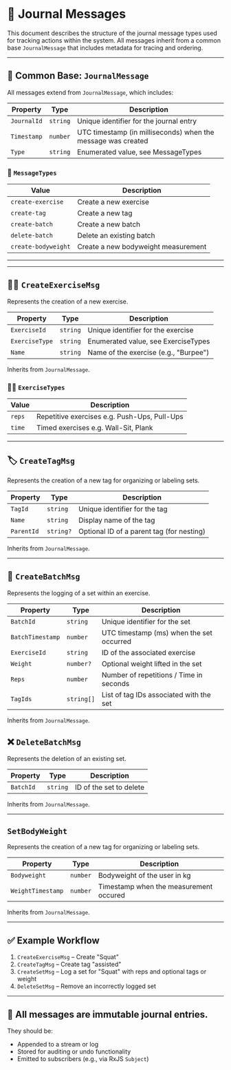 # 📝 Journal Messages

This document describes the structure of the journal message types used for tracking actions within the system. All messages inherit from a common base `JournalMessage` that includes metadata for tracing and ordering.

---

## 📌 Common Base: `JournalMessage`

All messages extend from `JournalMessage`, which includes:

| Property    | Type     | Description                                                  |
| ----------- | -------- | ------------------------------------------------------------ |
| `JournalId` | `string` | Unique identifier for the journal entry                      |
| `Timestamp` | `number` | UTC timestamp (in milliseconds) when the message was created |
| `Type`      | `string` | Enumerated value, see MessageTypes |

### 📌 `MessageTypes`

| Value               | Description                          |
| ------------------- | ------------------------------------ |
| `create-exercise`   | Create a new exercise                |
| `create-tag`        | Create a new tag                     |
| `create-batch`      | Create a new batch                   |
| `delete-batch`      | Delete an existing batch             |
| `create-bodyweight` | Create a new bodyweight measurement  |

---

---

## 🏋️‍♂️ `CreateExerciseMsg`

Represents the creation of a new exercise.

| Property       | Type     | Description                           |
| -------------- | -------- | ------------------------------------- |
| `ExerciseId`   | `string` | Unique identifier for the exercise    |
| `ExerciseType` | `string` | Enumerated value, see ExerciseTypes   |
| `Name`         | `string` | Name of the exercise (e.g., "Burpee") |

Inherits from `JournalMessage`.

### 🏋️‍♂️ `ExerciseTypes`

| Value  | Description                                   |
| ------ | --------------------------------------------- |
| `reps` | Repetitive exercises e.g. Push-Ups, Pull-Ups  |
| `time` | Timed exercises e.g. Wall-Sit, Plank          |

---

## 🏷️ `CreateTagMsg`

Represents the creation of a new tag for organizing or labeling sets.

| Property   | Type      | Description                               |
| ---------- | --------- | ----------------------------------------- |
| `TagId`    | `string`  | Unique identifier for the tag             |
| `Name`     | `string`  | Display name of the tag                   |
| `ParentId` | `string?` | Optional ID of a parent tag (for nesting) |

Inherits from `JournalMessage`.

---

## 🧱 `CreateBatchMsg`

Represents the logging of a set within an exercise.

| Property         | Type       | Description                              |
| ---------------- | ---------- | ---------------------------------------- |
| `BatchId`        | `string`   | Unique identifier for the set            |
| `BatchTimestamp` | `number`   | UTC timestamp (ms) when the set occurred |
| `ExerciseId`     | `string`   | ID of the associated exercise            |
| `Weight`         | `number?`  | Optional weight lifted in the set        |
| `Reps`           | `number`   | Number of repetitions / Time in seconds  |
| `TagIds`         | `string[]` | List of tag IDs associated with the set  |

Inherits from `JournalMessage`.


## ❌ `DeleteBatchMsg`

Represents the deletion of an existing set.

| Property   | Type     | Description             |
| ---------- | -------- | ----------------------- |
| `BatchId`  | `string` | ID of the set to delete |

Inherits from `JournalMessage`.

---

##  `SetBodyWeight`

Represents the creation of a new tag for organizing or labeling sets.

| Property          | Type      | Description                               |
| ----------------- | --------- | ----------------------------------------- |
| `Bodyweight`      | `number`  | Bodyweight of the user in kg              |
| `WeightTimestamp` | `number`  | Timestamp when the measurement occured    |

Inherits from `JournalMessage`.

---

## ✅ Example Workflow

1. `CreateExerciseMsg` – Create "Squat"
2. `CreateTagMsg` – Create tag "assisted"
3. `CreateSetMsg` – Log a set for "Squat" with reps and optional tags or weight
4. `DeleteSetMsg` – Remove an incorrectly logged set

---

## 🔄 All messages are immutable journal entries.

They should be:

* Appended to a stream or log
* Stored for auditing or undo functionality
* Emitted to subscribers (e.g., via RxJS `Subject`)
